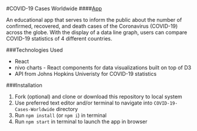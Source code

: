 #COVID-19 Cases Worldwide
####[App](https://covid-19cases.netlify.app/ "App")

An educational app that serves to inform the public about the number of confirmed, recovered, and death cases of the Coronavirus (COVID-19) across the globe.  With the display of a data line graph, users can compare COVID-19 statistics of 4 different countries.

###Technologies Used
- React
- nivo charts - React components for data visualizations built on top of D3
- API from Johns Hopkins Univeristy for COVID-19 statistics

###Installation
1.  Fork (optional) and clone or download this repository to local system
2. Use preferred text editor and/or terminal to navigate into `COVID-19-Cases-Worldwide` directory
3. Run `npm install` (or `npm i`) in terminal
4. Run `npm start` in terminal to launch the app in browser
